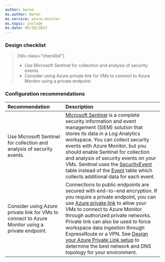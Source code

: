 ```yaml
---
author: bwren
ms.author: bwren
ms.service: azure-monitor
ms.topic: include
ms.date: 05/19/2023
---
```


### Design checklist

> [!div class="checklist"]
> - Use Microsoft Sentinel for collection and analysis of security events. 
> - Consider using Azure private link for VMs to connect to Azure Monitor using a private endpoint.

### Configuration recommendations

| Recommendation | Description |
|:---|:---|
| Use Microsoft Sentinel for collection and analysis of security events.  | [Microsoft Sentinel](../../sentinel/overview.md) is a complete security information and event management (SIEM) solution that stores its data in a Log Analytics workspace. You can collect security events with Azure Monitor, but you should enable Sentinel for collection and analysis of security events on your VMs. Sentinel uses the [SecurityEvent](/azure/azure-monitor/reference/tables/securityevent) table instead of the [Event](/azure/azure-monitor/reference/tables/event) table which collects additional data for each event. |
| Consider using Azure private link for VMs to connect to Azure Monitor using a private endpoint. | Connections to public endpoints are secured with end-to-end encryption. If you require a private endpoint, you can use [Azure private link](../logs/private-link-security.md) to allow your VMs to connect to Azure Monitor through authorized private networks. Private link can also be used to force workspace data ingestion through ExpressRoute or a VPN. See [Design your Azure Private Link setup](../logs/private-link-design.md) to determine the best network and DNS topology for your environment. |
